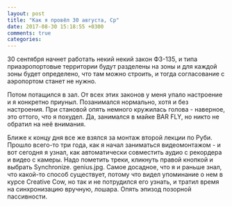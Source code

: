 ```yaml
---
layout: post
title: "Как я провёл 30 августа, Ср"
date: 2017-08-30 15:18:55 +0300
comments: true
categories: 
---
```

30 сентября начнет работать некий некий закон ФЗ-135, и типа приаэропортовые территории будут разделены на зоны и для каждой зоны будет определено, что там можно строить, и тогда согласование с аэропортом станет не нужно.

Потом потащился в зал. От всех этих законов у меня упало настроение и я конкретно приуныл. Позанимался нормально, хотя и без настроения. При становой опять немного кружилась голова - наверное, это оттого, что я похудел. Да, занимался в майке BAR FLY, но никто не обратил на неё внимания.


Ближе к концу дня все же взялся за монтаж второй лекции по Руби. Прошло всего-то три года, как я начал заниматься видеомонтажом - и вот сегодня я узнал, как автоматически совместить аудио с рекордера и видео с камеры. Надо пометить треки, кликнуть правой кнопкой и выбрать Synchronize. genius.jpg. Самое досадное, что я и раньше знал, что какой-то способ существует, потому что видел упоминание о нем в курсе Creative Cow, но так и не потрудился его узнать, и тратил время на синхронизацию вручную, лошара. Опять эпизод позорной пассивности.